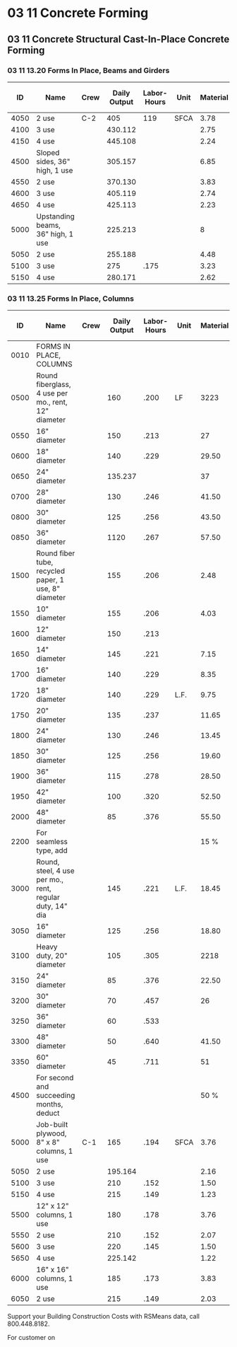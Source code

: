 # 03 11 Concrete Forming

## 03 11 Concrete Structural Cast-In-Place Concrete Forming

### 03 11 13.20 Forms In Place, Beams and Girders

| ID   | Name                                      | Crew | Daily Output | Labor-Hours | Unit | Material | Labor | Equipment | Total | Total Incl O&P |
|------|-------------------------------------------|------|--------------|-------------|------|----------|-------|-----------|-------|----------------|
| 4050 | 2 use                                     | C-2  | 405          | 119         | SFCA | 3.78     | 6.50  |           | 10.28 | 13.85          |
| 4100 | 3 use                                     |      | 430.112      |             |      | 2.75     | 6.10  |           | 8.85  | 12.15          |
| 4150 | 4 use                                     |      | 445.108      |             |      | 2.24     | 5.90  |           | 8.14  | 11.25          |
| 4500 | Sloped sides, 36" high, 1 use             |      | 305.157      |             |      | 6.85     | 8.65  |           | 15.50 | 20.50          |
| 4550 | 2 use                                     |      | 370.130      |             |      | 3.83     | 7.10  |           | 10.93 | 14.80          |
| 4600 | 3 use                                     |      | 405.119      |             |      | 2.74     | 6.50  |           | 9.24  | 12.70          |
| 4650 | 4 use                                     |      | 425.113      |             |      | 2.23     | 6.20  |           | 8.43  | 11.65          |
| 5000 | Upstanding beams, 36" high, 1 use         |      | 225.213      |             |      | 8        | 11.70 |           | 19.70 | 26             |
| 5050 | 2 use                                     |      | 255.188      |             |      | 4.48     | 10.30 |           | 14.78 | 20.50          |
| 5100 | 3 use                                     |      | 275          | .175        |      | 3.23     | 9.55  |           | 12.78 | 17.80          |
| 5150 | 4 use                                     |      | 280.171      |             |      | 2.62     | 9.40  |           | 12.02 | 16.90          |

### 03 11 13.25 Forms In Place, Columns

| ID   | Name                                                      | Crew | Daily Output | Labor-Hours | Unit | Material | Labor | Equipment | Total | Total Incl O&P |
|------|-----------------------------------------------------------|------|--------------|-------------|------|----------|-------|-----------|-------|----------------|
| 0010 | FORMS IN PLACE, COLUMNS                                   |      |              |             |      |          |       |           |       |                |
| 0500 | Round fiberglass, 4 use per mo., rent, 12" diameter       |      | 160          | .200        | LF   | 3223     | 10.75 |           | 33.75 | 41.50          |
| 0550 | 16" diameter                                              |      | 150          | .213        |      | 27       | 11.45 |           | 38.45 | 46.50          |
| 0600 | 18" diameter                                              |      | 140          | .229        |      | 29.50    | 12.25 |           | 41.75 | 51             |
| 0650 | 24" diameter                                              |      | 135.237      |             |      | 37       | 12.70 |           | 49.70 | 59.50          |
| 0700 | 28" diameter                                              |      | 130          | .246        |      | 41.50    | 13.20 |           | 54.70 | 65             |
| 0800 | 30" diameter                                              |      | 125          | .256        |      | 43.50    | 13.75 |           | 57.25 | 68.50          |
| 0850 | 36" diameter                                              |      | 1120         | .267        |      | 57.50    | 14.30 |           | 71.80 | 84.50          |
| 1500 | Round fiber tube, recycled paper, 1 use, 8" diameter      |      | 155          | .206        |      | 2.48     | 11.05 |           | 13.53 | 19.25          |
| 1550 | 10" diameter                                              |      | 155          | .206        |      | 4.03     | 11.05 |           | 15.08 | 21             |
| 1600 | 12" diameter                                              |      | 150          | .213        |      |          | 11.45 |           | 16.45 | 22.50          |
| 1650 | 14" diameter                                              |      | 145          | .221        |      | 7.15     | 11.85 |           | 19    | 25.50          |
| 1700 | 16" diameter                                              |      | 140          | .229        |      | 8.35     | 12.25 |           | 20.60 | 27.50          |
| 1720 | 18" diameter                                              |      | 140          | .229        | L.F. | 9.75     | 12.25 |           | 22    | 29             |
| 1750 | 20" diameter                                              |      | 135          | .237        |      | 11.65    | 12.70 |           | 24.35 | 32             |
| 1800 | 24" diameter                                              |      | 130          | .246        |      | 13.45    | 13.20 |           | 26.65 | 34.50          |
| 1850 | 30" diameter                                              |      | 125          | .256        |      | 19.60    | 13.75 |           | 33.35 | 42             |
| 1900 | 36" diameter                                              |      | 115          | .278        |      | 28.50    | 14.90 |           | 43.40 | 53             |
| 1950 | 42" diameter                                              |      | 100          | .320        |      | 52.50    | 17.15 |           | 69.65 | 83             |
| 2000 | 48" diameter                                              |      | 85           | .376        |      | 55.50    | 20    |           | 75.50 | 91.50          |
| 2200 | For seamless type, add                                   |      |              |             |      | 15 %     |       |           |       |                |
| 3000 | Round, steel, 4 use per mo., rent, regular duty, 14" dia |      | 145          | .221        | L.F. | 18.45    | 11.85 |           | 30.30 | 38             |
| 3050 | 16" diameter                                              |      | 125          | .256        |      | 18.80    | 13.75 |           | 32.55 | 41             |
| 3100 | Heavy duty, 20" diameter                                 |      | 105          | .305        |      | 2218     | 16.35 |           | 37.35 | 47.50          |
| 3150 | 24" diameter                                              |      | 85           | .376        |      | 22.50    | 20    |           | 42.50 | 55             |
| 3200 | 30" diameter                                              |      | 70           | .457        |      | 26       | 24.50 |           | 50.50 | 65             |
| 3250 | 36" diameter                                              |      | 60           | .533        |      |          | 28.50 |           | 56.50 | 73             |
| 3300 | 48" diameter                                              |      | 50           | .640        |      | 41.50    | 34.50 |           | 76    | 96.50          |
| 3350 | 60" diameter                                              |      | 45           | .711        |      | 51       | 38    |           | 89    | 113            |
| 4500 | For second and succeeding months, deduct                 |      |              |             |      | 50 %     |       |           |       |                |
| 5000 | Job-built plywood, 8" x 8" columns, 1 use                | C-1  | 165          | .194        | SFCA | 3.76     | 10.40 |           | 14.16 | 19.65          |
| 5050 | 2 use                                                     |      | 195.164      |             |      | 2.16     | 8.80  |           | 10.96 | 15.45          |
| 5100 | 3 use                                                     |      | 210          | .152        |      | 1.50     | 8.15  |           | 9.65  | 13.80          |
| 5150 | 4 use                                                     |      | 215          | .149        |      | 1.23     | 8     |           | 9.23  | 13.25          |
| 5500 | 12" x 12" columns, 1 use                                 |      | 180          | .178        |      | 3.76     | 9.55  |           | 13.31 | 18.35          |
| 5550 | 2 use                                                     |      | 210          | .152        |      | 2.07     | 8.15  |           | 10.22 | 14.40          |
| 5600 | 3 use                                                     |      | 220          | .145        |      | 1.50     | 7.80  |           | 9.30  | 13.25          |
| 5650 | 4 use                                                     |      | 225.142      |             |      | 1.22     | 7.65  |           | 8.87  | 12.70          |
| 6000 | 16" x 16" columns, 1 use                                 |      | 185          | .173        |      | 3.83     | 9.30  |           | 13.13 | 18             |
| 6050 | 2 use                                                     |      | 215          | .149        |      | 2.03     | 8     | 1         | 10.03 | 14.15          |

Support your Building Construction Costs with RSMeans data, call 800.448.8182.

For customer on